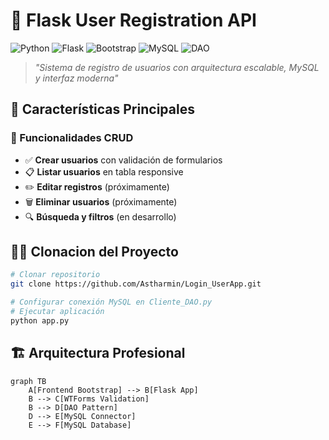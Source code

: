 # 🚀 Flask User Registration API

![Python](https://img.shields.io/badge/Python-3.8%2B-3776AB?logo=python&logoColor=white)
![Flask](https://img.shields.io/badge/Flask-2.0%2B-black?logo=flask&logoColor=white)
![Bootstrap](https://img.shields.io/badge/UI-Bootstrap-7952B3?logo=bootstrap&logoColor=white)
![MySQL](https://img.shields.io/badge/Database-MySQL-4479A1?logo=mysql&logoColor=white)
![DAO](https://img.shields.io/badge/Pattern-DAO-FF6B6B)

> *"Sistema de registro de usuarios con arquitectura escalable, MySQL y interfaz moderna"*

## 🌟 Características Principales

### 🎯 Funcionalidades CRUD
- ✅ **Crear usuarios** con validación de formularios
- 📋 **Listar usuarios** en tabla responsive
- ✏️ **Editar registros** (próximamente)
- 🗑️ **Eliminar usuarios** (próximamente)
- 🔍 **Búsqueda y filtros** (en desarrollo)

## 🧑‍💻 Clonacion del Proyecto
```bash
# Clonar repositorio
git clone https://github.com/Astharmin/Login_UserApp.git

# Configurar conexión MySQL en Cliente_DAO.py
# Ejecutar aplicación
python app.py
```

## 🏗️ Arquitectura Profesional
```mermaid
graph TB
    A[Frontend Bootstrap] --> B[Flask App]
    B --> C[WTForms Validation]
    B --> D[DAO Pattern]
    D --> E[MySQL Connector]
    E --> F[MySQL Database]
```
